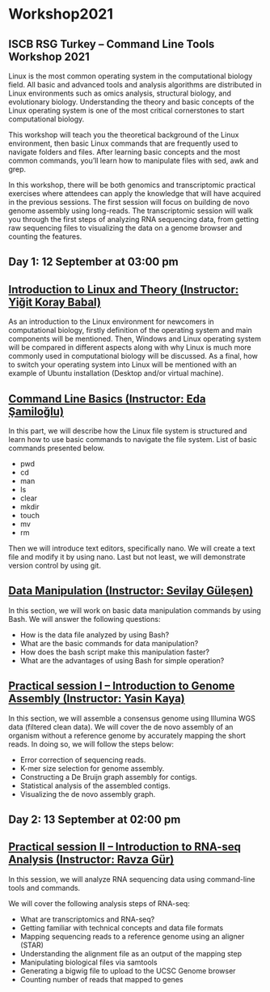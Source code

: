 # Workshop2021
## ISCB RSG Turkey – Command Line Tools Workshop 2021

Linux is the most common operating system in the computational biology field. All basic and advanced tools and analysis algorithms are distributed in Linux environments such as omics analysis, structural biology, and evolutionary biology. Understanding the theory and basic concepts of the Linux operating system is one of the most critical cornerstones to start computational biology.

This workshop will teach you the theoretical background of the Linux environment, then basic Linux commands that are frequently used to navigate folders and files. After learning basic concepts and the most common commands, you’ll learn how to manipulate files with sed, awk and grep.

In this workshop, there will be both genomics and transcriptomic practical exercises where attendees can apply the knowledge that will have acquired in the previous sessions. The first session will focus on building de novo genome assembly using long-reads. The transcriptomic session will walk you through the first steps of analyzing RNA sequencing data, from getting raw sequencing files to visualizing the data on a genome browser and counting the features.

## Day 1: 12 September at 03:00 pm
## [Introduction to Linux and Theory (Instructor: Yiğit Koray Babal)](https://github.com/rsgturkey/Workshop2021/blob/main/Introduction_to_Linux_and_Theory/Linux_intro.md)

As an introduction to the Linux environment for newcomers in computational biology, firstly definition of the operating system and main components will be mentioned. Then, Windows and Linux operating system will be compared in different aspects along with why Linux is much more commonly used in computational biology will be discussed. As a final, how to switch your operating system into Linux will be mentioned with an example of Ubuntu installation (Desktop and/or virtual machine).

## [Command Line Basics (Instructor: Eda Şamiloğlu)](https://github.com/rsgturkey/Workshop2021/blob/main/Command_Line_Basics/Command_Line_Basics.pdf)

In this part, we will describe how the Linux file system is structured and learn how to use basic commands to navigate the file system. List of basic commands presented below.

- pwd
- cd
- man
- ls
- clear
- mkdir
- touch
- mv
- rm

Then we will introduce text editors, specifically nano. We will create a text file and modify it by using nano. Last but not least, we will demonstrate version control by using git.

## [Data Manipulation  (Instructor: Sevilay Güleşen)](https://github.com/rsgturkey/Workshop2021/blob/main/Data_Manipulation/data_manipulation.md)

In this section, we will work on basic data manipulation commands by using Bash. We will answer the following questions:

- How is the data file analyzed by using Bash?
- What are the basic commands for data manipulation?
- How does the bash script make this manipulation faster?
- What are the advantages of using Bash for simple operation?

 
## [Practical session I –  Introduction to Genome Assembly  (Instructor: Yasin Kaya)](https://github.com/rsgturkey/Workshop2021/blob/main/PS1_Introduction_to_Genome_Assembly/Intro2_denovo_assembly.md)

In this section, we will assemble a consensus genome using Illumina WGS data (filtered clean data). We will cover the de novo assembly of an organism without a reference genome by accurately mapping the short reads. In doing so, we will follow the steps below:

- Error correction of sequencing reads.
- K-mer size selection for genome assembly.
- Constructing a De Bruijn graph assembly for contigs.
- Statistical analysis of the assembled contigs.
- Visualizing the de novo assembly graph.

## Day 2: 13 September at 02:00 pm

## [Practical session II –  Introduction to RNA-seq Analysis (Instructor: Ravza Gür)](https://github.com/rsgturkey/Workshop2021/blob/main/PS2_Introduction_to_RNA-seq_Analysis/README.md)

In this session, we will analyze RNA sequencing data using command-line tools and commands.

We will cover the following analysis steps of RNA-seq:

- What are transcriptomics and RNA-seq?
- Getting familiar with technical concepts and data file formats
- Mapping sequencing reads to a reference genome using an aligner (STAR)
- Understanding the alignment file as an output of the mapping step
- Manipulating biological files via samtools
- Generating a bigwig file to upload to the UCSC Genome browser
- Counting number of reads that mapped to genes
